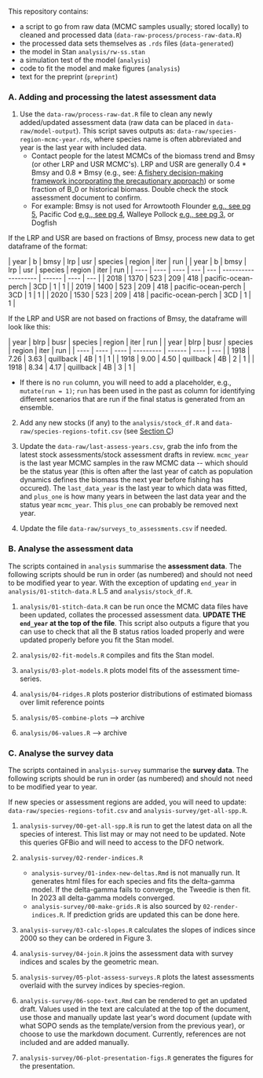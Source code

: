 This repository contains:

* a script to go from raw data (MCMC samples usually; stored locally) to cleaned and processed data (`data-raw-process/process-raw-data.R`)
* the processed data sets themselves as `.rds` files (`data-generated`)
* the model in Stan `analysis/rw-ss.stan`
* a simulation test of the model (`analysis`)
* code to fit the model and make figures (`analysis`)
* text for the preprint (`preprint`)

### A. Adding and processing the latest assessment data

1. Use the `data-raw/process-raw-dat.R` file to clean any newly added/updated assessment data (raw data can be placed in `data-raw/model-output`). This script saves outputs as: `data-raw/species-region-mcmc-year.rds`, where species name is often abbreviated and year is the last year with included data.
    - Contact people for the latest MCMCs of the biomass trend and Bmsy (or other LRP and USR MCMC's). LRP and USR are generally 0.4 * Bmsy and 0.8 * Bmsy (e.g., see: [A fishery decision-making framework incorporating the precautionary approach](https://www.dfo-mpo.gc.ca/reports-rapports/regs/sff-cpd/precaution-eng.htm)) or some fraction of B_0 or historical biomass. Double check the stock assessment document to confirm. 
    - For example: Bmsy is not used for Arrowtooth Flounder [e.g., see pg 5](https://www.dfo-mpo.gc.ca/csas-sccs/Publications/SAR-AS/2023/2023_042-eng.pdf), Pacific Cod [e.g., see pg 4](https://publications.gc.ca/collections/collection_2021/mpo-dfo/fs70-7/Fs70-7-2021-002-eng.pdf), Walleye Pollock [e.g., see pg 3](https://waves-vagues.dfo-mpo.gc.ca/library-bibliotheque/40987395.pdf), or Dogfish

If the LRP and USR are based on fractions of Bmsy, process new data to get dataframe of the format: 

| year | b    | bmsy | lrp | usr | species             | region | iter | run |
| year | b    | bmsy | lrp | usr | species             | region | iter | run |
| ---- | ---- | ---- | --- | --- | ------------------- | ------ | ---- | --- |
| 2018 | 1370 | 523  | 209 | 418 | pacific-ocean-perch  | 3CD    | 1    | 1   |
| 2019 | 1400 | 523  | 209 | 418 | pacific-ocean-perch  | 3CD    | 1    | 1   |
| 2020 | 1530 | 523  | 209 | 418 | pacific-ocean-perch  | 3CD    | 1    | 1   |

If the LRP and USR are not based on fractions of Bmsy, the dataframe will look like this:

| year | blrp | busr | species   | region | iter | run |
| year | blrp | busr | species   | region | iter | run |
| ---- | ---- | ---- | --------- | ------ | ---- | --- |
| 1918 | 7.26 | 3.63 | quillback | 4B     | 1    | 1   |
| 1918 | 9.00 | 4.50 | quillback | 4B     | 2    | 1   |
| 1918 | 8.34 | 4.17 | quillback | 4B     | 3    | 1   |


- If there is no `run` column, you will need to add a placeholder, e.g., `mutate(run = 1)`; `run` has been used in the past as column for identifying different scenarios that are run if the final status is generated from an ensemble.


2. Add any new stocks (if any) to the `analysis/stock_df.R` and `data-raw/species-regions-tofit.csv` (see [Section C](#a.-adding-and-processing-the-latest-assessment-data))


3. Update the `data-raw/last-assess-years.csv`, grab the info from the latest stock assessments/stock assessment drafts in review. `mcmc_year` is the last year MCMC samples in the raw MCMC data -- which should be the status year (this is often after the last year of catch as population dynamics defines the biomass the next year before fishing has occured). The `last_data_year` is the last year to which data was fitted, and `plus_one` is how many years in between the last data year and the status year `mcmc_year`. This `plus_one` can probably be removed next year. 

4. Update the file `data-raw/surveys_to_assessments.csv` if needed.

### B. Analyse the assessment data

The scripts contained in `analysis` summarise the **assessment data**. The following scripts should be run in order (as numbered) and should not need to be modified year to year. With the exception of updating `end_year` in `analysis/01-stitch-data.R` L.5 and `analysis/stock_df.R`.

1. `analysis/01-stitch-data.R` can be run once the MCMC data files have been updated, collates the processed assessment data. **UPDATE THE `end_year` at the top of the file**. This script also outputs a figure that you can use to check that all the B status ratios loaded properly and were updated properly before you fit the Stan model.

2. `analysis/02-fit-models.R` compiles and fits the Stan model.

3. `analysis/03-plot-models.R` plots model fits of the assessment time-series.

4. `analysis/04-ridges.R` plots posterior distributions of estimated biomass over limit reference points

5. `analysis/05-combine-plots` --> archive

6. `analysis/06-values.R` --> archive


### C. Analyse the survey data

The scripts contained in `analysis-survey` summarise the **survey data**. The following scripts should be run in order (as numbered) and should not need to be modified year to year. 

If new species or assessment regions are added, you will need to update:
`data-raw/species-regions-tofit.csv` and `analysis-survey/get-all-spp.R`.

1. `analysis-survey/00-get-all-spp.R` is run to get the latest data on all the species of interest. This list may or may not need to be updated. Note this queries GFBio and will need to access to the DFO network.

2. `analysis-survey/02-render-indices.R` 
    - `analysis-survey/01-index-new-deltas.Rmd` is not manually run. It generates html files for each species and fits the delta-gamma model. If the delta-gamma fails to converge, the Tweedie is then fit. In 2023 all delta-gamma models converged. 
    - `analysis-survey/00-make-grids.R` is also sourced by `02-render-indices.R`. If prediction grids are updated this can be done here.

3. `analysis-survey/03-calc-slopes.R` calculates the slopes of indices since 2000 so they can be ordered in Figure 3.

4. `analysis-survey/04-join.R` joins the assessment data with survey indices and scales by the geometric mean.

5. `analysis-survey/05-plot-assess-surveys.R` plots the latest assessments overlaid with the survey indices by species-region. 

6. `analysis-survey/06-sopo-text.Rmd` can be rendered to get an updated draft. Values used in the text are calculated at the top of the document, use those and manually update last year's word document (update with what SOPO sends as the template/version from the previous year), or choose to use the markdown document. Currently, references are not included and are added manually. 

7. `analysis-survey/06-plot-presentation-figs.R` generates the figures for the presentation. 
